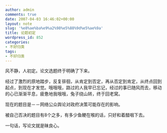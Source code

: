 ```yaml
---
author: admin
comments: true
date: 2007-04-03 16:46:02+00:00
layout: note
slug: '%e8%ae%ba%e9%a2%98%e5%88%9d%e5%ae%9a'
title: 论题初定
wordpress_id: 852
categories:
- 不好归类
tags:
- 不好归类
---
```


风不静，人初定。论文选题终于明确了下来。

经过了激烈的原地踏步，反复徘徊，从肯定到否定，再从否定到肯定，从终点回到起点，到现在才发觉。哦哦哦，路过的人我早已忘记，经过的事已随风而去，移动的心已渐渐平息，疲惫地我哦哦，兔子绕山转，终于回老窝。

现在的题目是－－网络公众舆论对政府决策可能存在的影响。

被自己否决的题目有8个之多，有多少鱼鲠在喉的话，只好和着醋咽下去。

一句话，写论文就是昧良心。
